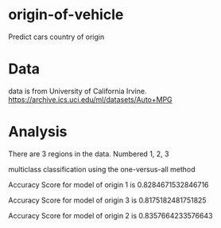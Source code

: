# origin-of-vehicle
Predict cars country of origin

# Data
data is from University of California Irvine. https://archive.ics.uci.edu/ml/datasets/Auto+MPG

# Analysis
There are 3 regions in the data. Numbered 1, 2, 3

multiclass classification using the one-versus-all method


Accuracy Score for model of origin 1 is 0.8284671532846716

Accuracy Score for model of origin 3 is 0.8175182481751825

Accuracy Score for model of origin 2 is 0.8357664233576643


